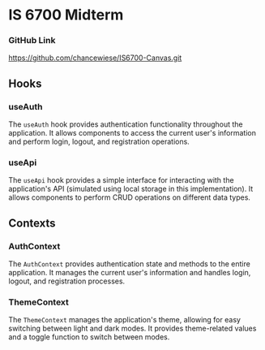 # IS 6700 Midterm

### GitHub Link

https://github.com/chancewiese/IS6700-Canvas.git

## Hooks

### useAuth

The `useAuth` hook provides authentication functionality throughout the application. It allows components to access the current user's information and perform login, logout, and registration operations.

### useApi

The `useApi` hook provides a simple interface for interacting with the application's API (simulated using local storage in this implementation). It allows components to perform CRUD operations on different data types.

## Contexts

### AuthContext

The `AuthContext` provides authentication state and methods to the entire application. It manages the current user's information and handles login, logout, and registration processes.

### ThemeContext

The `ThemeContext` manages the application's theme, allowing for easy switching between light and dark modes. It provides theme-related values and a toggle function to switch between modes.
